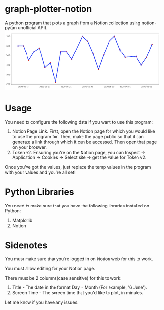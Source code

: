 # graph-plotter-notion
A python program that plots a graph from a Notion collection using notion-py(an unofficial API).
![Demo Image](https://github.com/kvnandula04/graph-plotter-notion/blob/master/Demo%20Image.png?raw=true)

# Usage
You need to configure the following data if you want to use this program:
1) Notion Page Link. First, open the Notion page for which you would like to use the program for. Then, make the page public so that it can generate a link through which it can be accessed. Then open that page on your broswer. 
2) Token v2. Ensuring you're on the Notion page, you can Inspect -> Application -> Cookies -> Select site -> get the value for Token v2.

Once you've got the values, just replace the temp values in the program with your values and you're all set!

# Python Libraries
You need to make sure that you have the following libraries installed on Python:
1) Matplotlib
2) Notion

# Sidenotes
You must make sure that you're logged in on Notion web for this to work. 

You must allow editing for your Notion page.

There must be 2 columns(case sensitive) for this to work:
1) Title - The date in the format Day + Month (For example, '6 June').
2) Screen Time - The screen time that you'd like to plot, in minutes.

Let me know if you have any issues.
